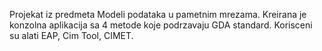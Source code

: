 Projekat iz predmeta Modeli podataka u pametnim mrezama.
Kreirana je konzolna aplikacija sa 4 metode koje podrzavaju GDA standard. Korisceni su alati EAP, Cim Tool, CIMET.
